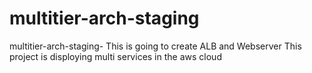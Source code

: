 # multitier-arch-staging
multitier-arch-staging- This is going to create ALB and Webserver
This project is disploying multi services in the aws cloud